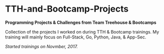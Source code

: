 # TTH-and-Bootcamp-Projects
**Programming Projects &amp; Challenges from Team Treehouse &amp; Bootcamps**

Collection of the projects I worked on during TTH & Bootcamp trainings.
My training will mainly focus on Full-Stack, Go, Python, Java, & App-Sec.

*Started trainings on Novmber, 2017.* 
